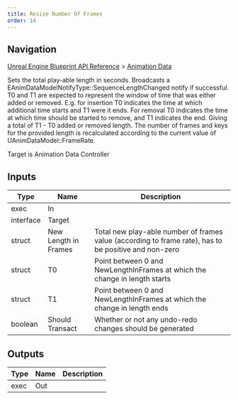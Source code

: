 ```yaml
---
title: Resize Number Of Frames
order: 14
---
```

## Navigation

[Unreal Engine Blueprint API Reference](https://dev.epicgames.com/documentation/en-us/unreal-engine/BlueprintAPI) > [Animation Data](https://dev.epicgames.com/documentation/en-us/unreal-engine/BlueprintAPI/AnimationData)

Sets the total play-able length in seconds. Broadcasts a EAnimDataModelNotifyType::SequenceLengthChanged notify if successful.
T0 and T1 are expected to represent the window of time that was either added or removed. E.g. for insertion T0 indicates the time
at which additional time starts and T1 were it ends. For removal T0 indicates the time at which time should be started to remove, and T1 indicates the end. Giving a total of T1 - T0 added or removed length.
The number of frames and keys for the provided length is recalculated according to the current value of UAnimDataModel::FrameRate.

Target is Animation Data Controller

## Inputs

| Type | Name | Description |
| --- | --- | --- |
| exec | In |  |
| interface | Target |  |
| struct | New Length in Frames | Total new play-able number of frames value (according to frame rate), has to be positive and non-zero |
| struct | T0 | Point between 0 and NewLengthInFrames at which the change in length starts |
| struct | T1 | Point between 0 and NewLengthInFrames at which the change in length ends |
| boolean | Should Transact | Whether or not any undo-redo changes should be generated |

## Outputs

| Type | Name | Description |
| --- | --- | --- |
| exec | Out |  |
